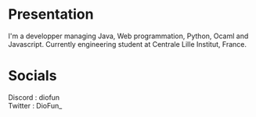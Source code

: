 # Presentation
I'm a developper managing Java, Web programmation, Python, Ocaml and Javascript. 
Currently engineering student at Centrale Lille Institut, France.

# Socials 
Discord : diofun\
Twitter : DioFun_


<!--
**DioFun/DioFun** is a ✨ _special_ ✨ repository because its `README.md` (this file) appears on your GitHub profile.

Here are some ideas to get you started:

- 🔭 I’m currently working on ...
- 🌱 I’m currently learning ...
- 👯 I’m looking to collaborate on ...
- 🤔 I’m looking for help with ...
- 💬 Ask me about ...
- 📫 How to reach me: ...
- 😄 Pronouns: ...
- ⚡ Fun fact: ...
-->
